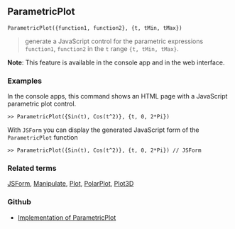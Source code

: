 ## ParametricPlot

```
ParametricPlot({function1, function2}, {t, tMin, tMax})  
```

> generate a JavaScript control for the parametric expressions `function1`, `function2` in the `t` range `{t, tMin, tMax}`.
	 
**Note**: This feature is available in the console app and in the web interface.

### Examples

In the console apps, this command shows an HTML page with a JavaScript parametric plot control.
 
```
>> ParametricPlot({Sin(t), Cos(t^2)}, {t, 0, 2*Pi}) 
```

With `JSForm` you can display the generated JavaScript form of the `ParametricPlot` function

```
>> ParametricPlot({Sin(t), Cos(t^2)}, {t, 0, 2*Pi}) // JSForm
```

### Related terms 
[JSForm](JSForm.md), [Manipulate](Manipulate.md), [Plot](Plot.md), [PolarPlot](PolarPlot.md), 
 [Plot3D](Plot3D.md)

### Github

* [Implementation of ParametricPlot](https://github.com/axkr/symja_android_library/blob/master/symja_android_library/matheclipse-core/src/main/java/org/matheclipse/core/reflection/system/ParametricPlot.java#L13) 
